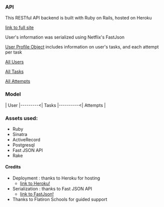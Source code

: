 ### API

This RESTful API backend is built with Ruby on Rails, hosted on Heroku

[link to full site](https://recrd-react-front-end.firebaseapp.com/)

User's information was serialized using Netflix's FastJson

[User Profile Object](https://recrd-rails-backend.herokuapp.com/users/32) 
includes information on user's tasks, and each attempt per task

[All Users](https://recrd-rails-backend.herokuapp.com/users/)

[All Tasks](https://recrd-rails-backend.herokuapp.com/tasks/)

[All Attempts](https://recrd-rails-backend.herokuapp.com/attempts/)

### Model

   | User |---------<| Tasks |----------<| Attempts |

### Assets used:
   * Ruby
   * Sinatra
   * ActiveRecord
   * Postgresql
   * Fast JSON API
   * Rake

#### Credits
   * Deployment : thanks to Heroku for hosting
      * [link to Heroku!](https://www.heroku.com)
   * Serialization : thanks to Fast JSON API
      * [link to FastJson!](https://github.com/Netflix/fast_jsonapi)
   * Thanks to Flatiron Schools for guided support
